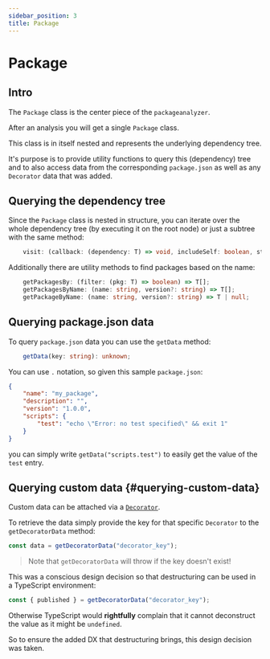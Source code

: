 ```yaml
---
sidebar_position: 3
title: Package
---
```


# Package

## Intro

The `Package` class is the center piece of the `packageanalyzer`.

After an analysis you will get a single `Package` class.

This class is in itself nested and represents the underlying dependency tree.

It's purpose is to provide utility functions to query this (dependency) tree and to also access data from the corresponding `package.json` as well as any `Decorator` data that was added.

## Querying the dependency tree

Since the `Package` class is nested in structure, you can iterate over the whole dependency tree (by executing it on the root node) or just a subtree with the same method:

```typescript
    visit: (callback: (dependency: T) => void, includeSelf: boolean, start: T) => void;
```

Additionally there are utility methods to find packages based on the name:

```typescript
    getPackagesBy: (filter: (pkg: T) => boolean) => T[];
    getPackagesByName: (name: string, version?: string) => T[];
    getPackageByName: (name: string, version?: string) => T | null;
```

## Querying package.json data

To query `package.json` data you can use the `getData` method:

```typescript
    getData(key: string): unknown;
```

You can use `.` notation, so given this sample `package.json`:

```json title="package.json"
{
    "name": "my_package",
    "description": "",
    "version": "1.0.0",
    "scripts": {
        "test": "echo \"Error: no test specified\" && exit 1"
    }
}
```

you can simply write `getData("scripts.test")` to easily get the value of the `test` entry.

## Querying custom data {#querying-custom-data}

Custom data can be attached via a [`Decorator`](./decorator.md).

To retrieve the data simply provide the key for that specific `Decorator` to the `getDecoratorData` method:

```typescript
const data = getDecoratorData("decorator_key");
```

> Note that `getDecoratorData` will throw if the key doesn't exist!

This was a conscious design decision so that destructuring can be used in a TypeScript environment:

```typescript
const { published } = getDecoratorData("decorator_key");
```

Otherwise TypeScript would **rightfully** complain that it cannot deconstruct the value as it might be `undefined`.

So to ensure the added DX that destructuring brings, this design decision was taken.
